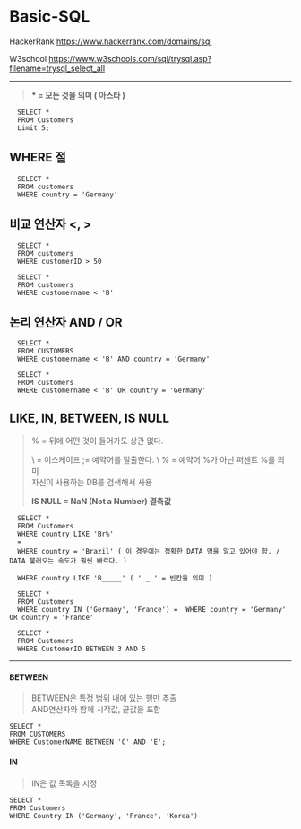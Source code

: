 # Basic-SQL
  HackerRank   https://www.hackerrank.com/domains/sql
  
  W3school     https://www.w3schools.com/sql/trysql.asp?filename=trysql_select_all
  
  ---

> __* = 모든 것을 의미 ( 아스타 )__

      SELECT *  
      FROM Customers
      Limit 5;


## WHERE 절

      SELECT *
      FROM customers
      WHERE country = 'Germany'

## 비교 연산자 <, >

      SELECT *
      FROM customers
      WHERE customerID > 50

      SELECT *
      FROM customers
      WHERE customername < 'B'

## 논리 연산자 AND / OR
      SELECT *
      FROM CUSTOMERS
      WHERE customername < 'B' AND country = 'Germany'
      
      SELECT *
      FROM customers
      WHERE customername < 'B' OR country = 'Germany'


## LIKE,  IN,  BETWEEN,  IS NULL
 > % = 뒤에 어떤 것이 들어가도 상관 없다.
 > 
 > \ = 이스케이프 ;= 예약어를 탈출한다.  \ % = 예약어 %가 아닌 퍼센트 %를 의미  
 > 자신이 사용하는 DB를 검색해서 사용
 > 
 > __IS NULL = NaN (Not a Number) 결측값__
 
 
      SELECT *
      FROM Customers
      WHERE country LIKE 'Br%' 
      = 
      WHERE country = 'Brazil' ( 이 경우에는 정확한 DATA 명을 알고 있어야 함. / DATA 불러오는 속도가 훨씬 빠르다. )
      
      WHERE country LIKE 'B_____' ( ' _ ' = 빈칸을 의미 )
      
      SELECT *
      FROM Customers
      WHERE country IN ('Germany', 'France') =  WHERE country = 'Germany' OR country = 'France'
      
      SELECT *
      FROM Customers
      WHERE CustomerID BETWEEN 3 AND 5

___

#### BETWEEN  


> BETWEEN은 특정 범위 내에 있는 행만 추출  
> AND연산자와 함께 시작값, 끝값을 포함

    SELECT * 
    FROM CUSTOMERS
    WHERE CustomerNAME BETWEEN 'C' AND 'E';
  

#### IN

> IN은 값 목록을 지정  

    SELECT *
    FROM Customers
    WHERE Country IN ('Germany', 'France', 'Korea')
